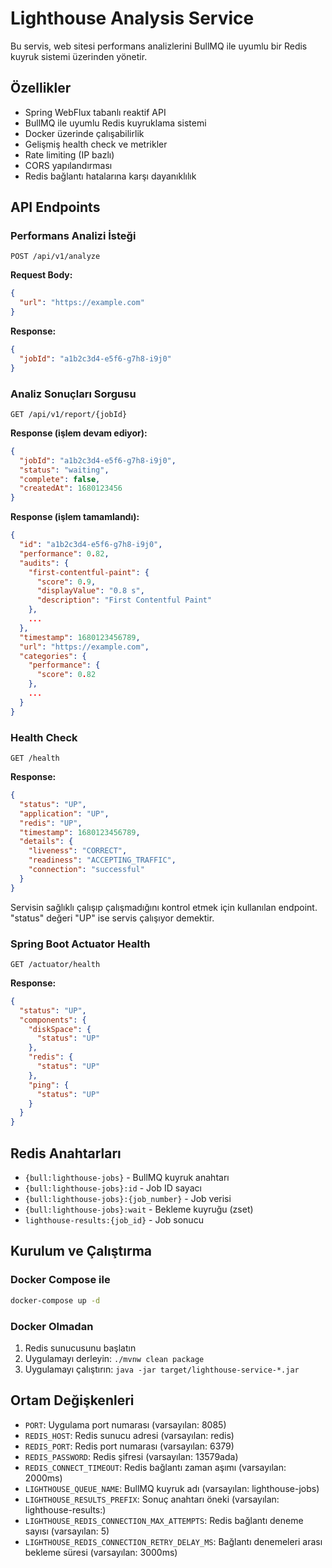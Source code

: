 # Lighthouse Analysis Service

Bu servis, web sitesi performans analizlerini BullMQ ile uyumlu bir Redis kuyruk sistemi üzerinden yönetir.

## Özellikler

- Spring WebFlux tabanlı reaktif API
- BullMQ ile uyumlu Redis kuyruklama sistemi
- Docker üzerinde çalışabilirlik
- Gelişmiş health check ve metrikler
- Rate limiting (IP bazlı)
- CORS yapılandırması
- Redis bağlantı hatalarına karşı dayanıklılık

## API Endpoints

### Performans Analizi İsteği

```
POST /api/v1/analyze
```

**Request Body:**

```json
{
  "url": "https://example.com"
}
```

**Response:**

```json
{
  "jobId": "a1b2c3d4-e5f6-g7h8-i9j0"
}
```

### Analiz Sonuçları Sorgusu

```
GET /api/v1/report/{jobId}
```

**Response (işlem devam ediyor):**

```json
{
  "jobId": "a1b2c3d4-e5f6-g7h8-i9j0",
  "status": "waiting",
  "complete": false,
  "createdAt": 1680123456
}
```

**Response (işlem tamamlandı):**

```json
{
  "id": "a1b2c3d4-e5f6-g7h8-i9j0",
  "performance": 0.82,
  "audits": {
    "first-contentful-paint": {
      "score": 0.9,
      "displayValue": "0.8 s",
      "description": "First Contentful Paint"
    },
    ...
  },
  "timestamp": 1680123456789,
  "url": "https://example.com",
  "categories": {
    "performance": {
      "score": 0.82
    },
    ...
  }
}
```

### Health Check

```
GET /health
```

**Response:**

```json
{
  "status": "UP",
  "application": "UP",
  "redis": "UP",
  "timestamp": 1680123456789,
  "details": {
    "liveness": "CORRECT",
    "readiness": "ACCEPTING_TRAFFIC",
    "connection": "successful"
  }
}
```

Servisin sağlıklı çalışıp çalışmadığını kontrol etmek için kullanılan endpoint. "status" değeri "UP" ise servis çalışıyor demektir.

### Spring Boot Actuator Health

```
GET /actuator/health
```

**Response:**

```json
{
  "status": "UP",
  "components": {
    "diskSpace": {
      "status": "UP"
    },
    "redis": {
      "status": "UP"
    },
    "ping": {
      "status": "UP"
    }
  }
}
```

## Redis Anahtarları

- `{bull:lighthouse-jobs}` - BullMQ kuyruk anahtarı
- `{bull:lighthouse-jobs}:id` - Job ID sayacı
- `{bull:lighthouse-jobs}:{job_number}` - Job verisi
- `{bull:lighthouse-jobs}:wait` - Bekleme kuyruğu (zset)
- `lighthouse-results:{job_id}` - Job sonucu

## Kurulum ve Çalıştırma

### Docker Compose ile

```bash
docker-compose up -d
```

### Docker Olmadan

1. Redis sunucusunu başlatın
2. Uygulamayı derleyin: `./mvnw clean package`
3. Uygulamayı çalıştırın: `java -jar target/lighthouse-service-*.jar`

## Ortam Değişkenleri

- `PORT`: Uygulama port numarası (varsayılan: 8085)
- `REDIS_HOST`: Redis sunucu adresi (varsayılan: redis)
- `REDIS_PORT`: Redis port numarası (varsayılan: 6379)
- `REDIS_PASSWORD`: Redis şifresi (varsayılan: 13579ada)
- `REDIS_CONNECT_TIMEOUT`: Redis bağlantı zaman aşımı (varsayılan: 2000ms)
- `LIGHTHOUSE_QUEUE_NAME`: BullMQ kuyruk adı (varsayılan: lighthouse-jobs)
- `LIGHTHOUSE_RESULTS_PREFIX`: Sonuç anahtarı öneki (varsayılan: lighthouse-results:)
- `LIGHTHOUSE_REDIS_CONNECTION_MAX_ATTEMPTS`: Redis bağlantı deneme sayısı (varsayılan: 5)
- `LIGHTHOUSE_REDIS_CONNECTION_RETRY_DELAY_MS`: Bağlantı denemeleri arası bekleme süresi (varsayılan: 3000ms)
